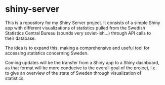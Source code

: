 # shiny-server
This is a repository for my Shiny Server project. it consists of a simple Shiny app with different visualizations of statistics pulled from the Swedish Statistics Central Bureau (sounds very soviet-ish...) through API calls to their database. 

The idea is to expand this, making a comprehensive and useful tool for accessing statistics concerning Sweden. 

Coming updates will be the transfer from a Shiny app to a Shiny dashboard, as that format will be more conducive to the overall goal of the project, i.e. to give an overview of the state of Sweden through visualization of statistics. 

